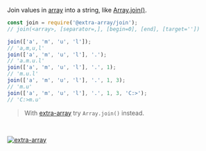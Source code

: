 Join values in [array] into a string, like [Array.join()].

```javascript
const join = require('@extra-array/join');
// join(<array>, [separator=,], [begin=0], [end], [target=''])

join(['a', 'm', 'u', 'l']);
// 'a,m,u,l'
join(['a', 'm', 'u', 'l'], '.');
// 'a.m.u.l'
join(['a', 'm', 'u', 'l'], '.', 1);
// 'm.u.l'
join(['a', 'm', 'u', 'l'], '.', 1, 3);
// 'm.u'
join(['a', 'm', 'u', 'l'], '.', 1, 3, 'C:>');
// 'C:>m.u'
```
> With [extra-array] try `Array.join()` instead.
<br>


[![extra-array](https://i.imgur.com/nwyrmkW.jpg)](https://www.npmjs.com/package/extra-array)

[extra-array]: https://www.npmjs.com/package/extra-array
[array]: https://developer.mozilla.org/en-US/docs/Web/JavaScript/Guide/Indexed_collections
[Array.join()]: https://developer.mozilla.org/en-US/docs/Web/JavaScript/Reference/Global_Objects/Array/join
